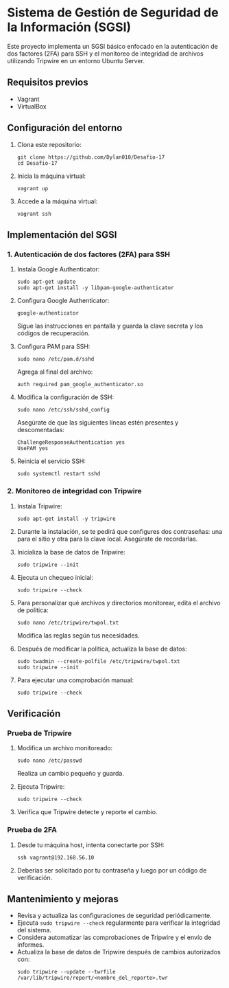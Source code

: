 # Sistema de Gestión de Seguridad de la Información (SGSI)

Este proyecto implementa un SGSI básico enfocado en la autenticación de dos factores (2FA) para SSH y el monitoreo de integridad de archivos utilizando Tripwire en un entorno Ubuntu Server.

## Requisitos previos

- Vagrant
- VirtualBox

## Configuración del entorno

1. Clona este repositorio:
   ```
   git clone https://github.com/Dylan010/Desafio-17
   cd Desafio-17
   ```

2. Inicia la máquina virtual:
   ```
   vagrant up
   ```

3. Accede a la máquina virtual:
   ```
   vagrant ssh
   ```

## Implementación del SGSI

### 1. Autenticación de dos factores (2FA) para SSH

1. Instala Google Authenticator:
   ```
   sudo apt-get update
   sudo apt-get install -y libpam-google-authenticator
   ```

2. Configura Google Authenticator:
   ```
   google-authenticator
   ```
   Sigue las instrucciones en pantalla y guarda la clave secreta y los códigos de recuperación.

3. Configura PAM para SSH:
   ```
   sudo nano /etc/pam.d/sshd
   ```
   Agrega al final del archivo:
   ```
   auth required pam_google_authenticator.so
   ```

4. Modifica la configuración de SSH:
   ```
   sudo nano /etc/ssh/sshd_config
   ```
   Asegúrate de que las siguientes líneas estén presentes y descomentadas:
   ```
   ChallengeResponseAuthentication yes
   UsePAM yes
   ```

5. Reinicia el servicio SSH:
   ```
   sudo systemctl restart sshd
   ```
### 2. Monitoreo de integridad con Tripwire

1. Instala Tripwire:
   ```
   sudo apt-get install -y tripwire
   ```

2. Durante la instalación, se te pedirá que configures dos contraseñas: una para el sitio y otra para la clave local. Asegúrate de recordarlas.

3. Inicializa la base de datos de Tripwire:
   ```
   sudo tripwire --init
   ```

4. Ejecuta un chequeo inicial:
   ```
   sudo tripwire --check
   ```

5. Para personalizar qué archivos y directorios monitorear, edita el archivo de política:
   ```
   sudo nano /etc/tripwire/twpol.txt
   ```
   Modifica las reglas según tus necesidades.

6. Después de modificar la política, actualiza la base de datos:
   ```
   sudo twadmin --create-polfile /etc/tripwire/twpol.txt
   sudo tripwire --init
   ```

7. Para ejecutar una comprobación manual:
   ```
   sudo tripwire --check
   ```

## Verificación

### Prueba de Tripwire

1. Modifica un archivo monitoreado:
   ```
   sudo nano /etc/passwd
   ```
   Realiza un cambio pequeño y guarda.

2. Ejecuta Tripwire:
   ```
   sudo tripwire --check
   ```
3. Verifica que Tripwire detecte y reporte el cambio.

### Prueba de 2FA

1. Desde tu máquina host, intenta conectarte por SSH:
   ```
   ssh vagrant@192.168.56.10
   ```
2. Deberías ser solicitado por tu contraseña y luego por un código de verificación.

## Mantenimiento y mejoras

- Revisa y actualiza las configuraciones de seguridad periódicamente.
- Ejecuta `sudo tripwire --check` regularmente para verificar la integridad del sistema.
- Considera automatizar las comprobaciones de Tripwire y el envío de informes.
- Actualiza la base de datos de Tripwire después de cambios autorizados con:
  ```
  sudo tripwire --update --twrfile /var/lib/tripwire/report/<nombre_del_reporte>.twr
  ```

